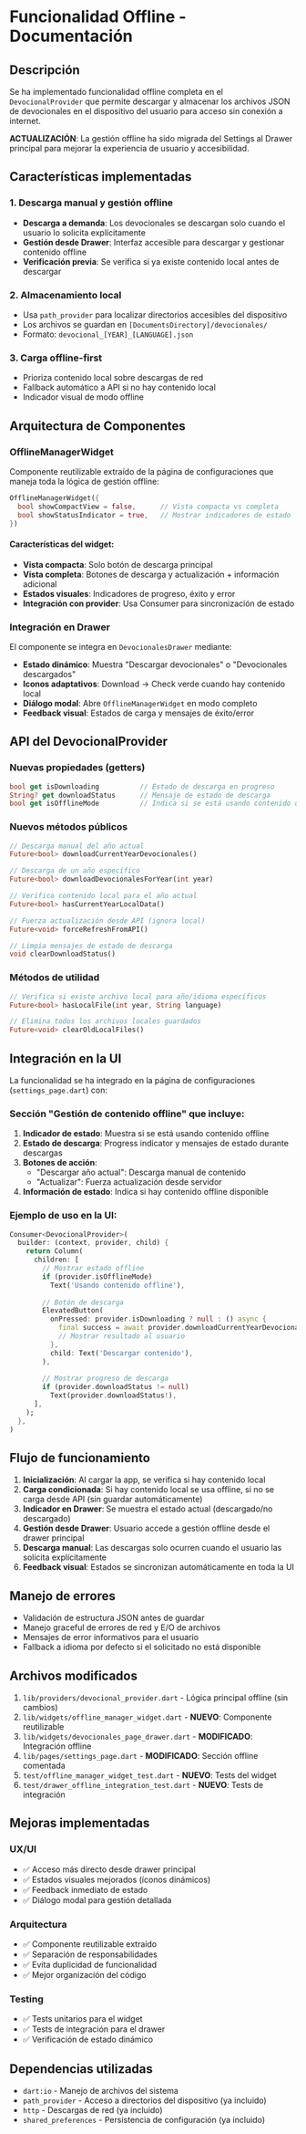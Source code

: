 # Funcionalidad Offline - Documentación

## Descripción

Se ha implementado funcionalidad offline completa en el `DevocionalProvider` que permite descargar y almacenar los archivos JSON de devocionales en el dispositivo del usuario para acceso sin conexión a internet.

**ACTUALIZACIÓN**: La gestión offline ha sido migrada del Settings al Drawer principal para mejorar la experiencia de usuario y accesibilidad.

## Características implementadas

### 1. Descarga manual y gestión offline
- **Descarga a demanda**: Los devocionales se descargan solo cuando el usuario lo solicita explícitamente
- **Gestión desde Drawer**: Interfaz accesible para descargar y gestionar contenido offline  
- **Verificación previa**: Se verifica si ya existe contenido local antes de descargar

### 2. Almacenamiento local
- Usa `path_provider` para localizar directorios accesibles del dispositivo
- Los archivos se guardan en `[DocumentsDirectory]/devocionales/`
- Formato: `devocional_[YEAR]_[LANGUAGE].json`

### 3. Carga offline-first
- Prioriza contenido local sobre descargas de red
- Fallback automático a API si no hay contenido local
- Indicador visual de modo offline

## Arquitectura de Componentes

### OfflineManagerWidget
Componente reutilizable extraído de la página de configuraciones que maneja toda la lógica de gestión offline:

```dart
OfflineManagerWidget({
  bool showCompactView = false,      // Vista compacta vs completa
  bool showStatusIndicator = true,   // Mostrar indicadores de estado
})
```

#### Características del widget:
- **Vista compacta**: Solo botón de descarga principal
- **Vista completa**: Botones de descarga y actualización + información adicional
- **Estados visuales**: Indicadores de progreso, éxito y error
- **Integración con provider**: Usa Consumer para sincronización de estado

### Integración en Drawer
El componente se integra en `DevocionalesDrawer` mediante:
- **Estado dinámico**: Muestra "Descargar devocionales" o "Devocionales descargados"
- **Iconos adaptativos**: Download → Check verde cuando hay contenido local
- **Diálogo modal**: Abre `OfflineManagerWidget` en modo completo
- **Feedback visual**: Estados de carga y mensajes de éxito/error

## API del DevocionalProvider

### Nuevas propiedades (getters)

```dart
bool get isDownloading          // Estado de descarga en progreso
String? get downloadStatus      // Mensaje de estado de descarga  
bool get isOfflineMode          // Indica si se está usando contenido offline
```

### Nuevos métodos públicos

```dart
// Descarga manual del año actual
Future<bool> downloadCurrentYearDevocionales()

// Descarga de un año específico
Future<bool> downloadDevocionalesForYear(int year)

// Verifica contenido local para el año actual
Future<bool> hasCurrentYearLocalData()

// Fuerza actualización desde API (ignora local)
Future<void> forceRefreshFromAPI()

// Limpia mensajes de estado de descarga
void clearDownloadStatus()
```

### Métodos de utilidad

```dart
// Verifica si existe archivo local para año/idioma específicos
Future<bool> hasLocalFile(int year, String language)

// Elimina todos los archivos locales guardados
Future<void> clearOldLocalFiles()
```

## Integración en la UI

La funcionalidad se ha integrado en la página de configuraciones (`settings_page.dart`) con:

### Sección "Gestión de contenido offline" que incluye:

1. **Indicador de estado**: Muestra si se está usando contenido offline
2. **Estado de descarga**: Progress indicator y mensajes de estado durante descargas
3. **Botones de acción**:
   - "Descargar año actual": Descarga manual de contenido
   - "Actualizar": Fuerza actualización desde servidor
4. **Información de estado**: Indica si hay contenido offline disponible

### Ejemplo de uso en la UI:

```dart
Consumer<DevocionalProvider>(
  builder: (context, provider, child) {
    return Column(
      children: [
        // Mostrar estado offline
        if (provider.isOfflineMode)
          Text('Usando contenido offline'),
          
        // Botón de descarga
        ElevatedButton(
          onPressed: provider.isDownloading ? null : () async {
            final success = await provider.downloadCurrentYearDevocionales();
            // Mostrar resultado al usuario
          },
          child: Text('Descargar contenido'),
        ),
        
        // Mostrar progreso de descarga
        if (provider.downloadStatus != null)
          Text(provider.downloadStatus!),
      ],
    );
  },
)
```

## Flujo de funcionamiento

1. **Inicialización**: Al cargar la app, se verifica si hay contenido local
2. **Carga condicionada**: Si hay contenido local se usa offline, si no se carga desde API (sin guardar automáticamente)
3. **Indicador en Drawer**: Se muestra el estado actual (descargado/no descargado)
4. **Gestión desde Drawer**: Usuario accede a gestión offline desde el drawer principal
5. **Descarga manual**: Las descargas solo ocurren cuando el usuario las solicita explícitamente
6. **Feedback visual**: Estados se sincronizan automáticamente en toda la UI

## Manejo de errores

- Validación de estructura JSON antes de guardar
- Manejo graceful de errores de red y E/O de archivos
- Mensajes de error informativos para el usuario
- Fallback a idioma por defecto si el solicitado no está disponible

## Archivos modificados

1. `lib/providers/devocional_provider.dart` - Lógica principal offline (sin cambios)
2. `lib/widgets/offline_manager_widget.dart` - **NUEVO**: Componente reutilizable  
3. `lib/widgets/devocionales_page_drawer.dart` - **MODIFICADO**: Integración offline
4. `lib/pages/settings_page.dart` - **MODIFICADO**: Sección offline comentada
5. `test/offline_manager_widget_test.dart` - **NUEVO**: Tests del widget
6. `test/drawer_offline_integration_test.dart` - **NUEVO**: Tests de integración

## Mejoras implementadas

### UX/UI
- ✅ Acceso más directo desde drawer principal
- ✅ Estados visuales mejorados (íconos dinámicos)
- ✅ Feedback inmediato de estado
- ✅ Diálogo modal para gestión detallada

### Arquitectura
- ✅ Componente reutilizable extraído
- ✅ Separación de responsabilidades
- ✅ Evita duplicidad de funcionalidad
- ✅ Mejor organización del código

### Testing
- ✅ Tests unitarios para el widget
- ✅ Tests de integración para el drawer
- ✅ Verificación de estado dinámico

## Dependencias utilizadas

- `dart:io` - Manejo de archivos del sistema
- `path_provider` - Acceso a directorios del dispositivo (ya incluido)
- `http` - Descargas de red (ya incluido)
- `shared_preferences` - Persistencia de configuración (ya incluido)